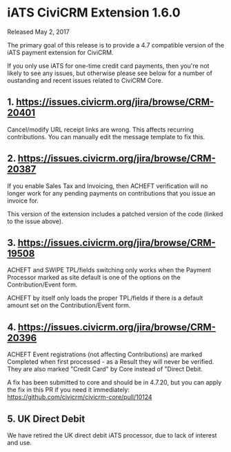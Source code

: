 # iATS CiviCRM Extension 1.6.0

Released May 2, 2017

The primary goal of this release is to provide a 4.7 compatible version of the iATS payment extension for CiviCRM.

If you only use iATS for one-time credit card payments, then you're not likely to see any issues, but otherwise please see below for a number of oustanding and recent issues related to CiviCRM Core.

## 1. https://issues.civicrm.org/jira/browse/CRM-20401

Cancel/modify URL receipt links are wrong. This affects recurring contributions. 
You can manually edit the message template to fix this.

## 2. https://issues.civicrm.org/jira/browse/CRM-20387

If you enable Sales Tax and Invoicing, then ACHEFT verification will no longer work for any pending payments on contributions that you issue an invoice for.

This version of the extension includes a patched version of the code (linked to the issue above).

## 3. https://issues.civicrm.org/jira/browse/CRM-19508

ACHEFT and SWIPE TPL/fields switching only works when the Payment Processor marked as site default is one of the options on the Contribution/Event form.

ACHEFT by itself only loads the proper TPL/fields if there is a default amount set on the Contribution/Event form.

## 4. https://issues.civicrm.org/jira/browse/CRM-20396

ACHEFT Event registrations (not affecting Contributions) are marked Completed when first processed - as a Result they will never be verified. They are also marked "Credit Card" by Core instead of "Direct Debit.

A fix has been submitted to core and should be in 4.7.20, but you can apply the fix in this PR if you need it immediately: https://github.com/civicrm/civicrm-core/pull/10124

## 5. UK Direct Debit

We have retired the UK direct debit iATS processor, due to lack of interest and use.

